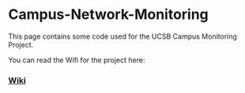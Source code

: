 Campus-Network-Monitoring
=========================

This page contains some code used for the UCSB Campus Monitoring Project.

You can read the Wifi for the project here: 

### [Wiki](../../wiki)
